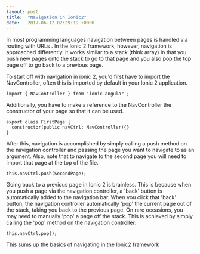 ```yaml
---
layout: post
title:  "Navigation in Ionic2"
date:   2017-06-12 02:29:19 +0000
---
```



In most programming languages navigation between pages is handled via routing with URLs . In the Ionic 2 framework, however, navigation is approached differently. It works similar to a stack (think array) in that you push new pages onto the stack to go to that page and you also pop the top page off to go back to a previous page.

To start off with navigation in ionic 2, you'd first have to import the NavController, often this is imported by default in your Ionic 2 application. 

` import { NavController } from 'ionic-angular'; `

Additionally, you have to make a reference to the NavController the constructor of your page so that it can be used.

```
export class FirstPage {
  constructor(public navCtrl: NavController){}
}
```

After this, navigation is accomplished by simply calling a push method on the navigation controller and passing the page you want to navigate to as an argument. Also, note that to navigate to the second page you will need to import that page at the top of the file. 

` this.navCtrl.push(SecondPage); `

 Going back to a previous page in Ionic 2 is brainless. This is because when you push a page via the navigation controller, a 'back' button is automatically added to the navigation bar. When you click that 'back' button, the navigation controller automatically 'pop' the current page out of the stack, taking you back to the previous page. On rare occasions, you may need to manually 'pop' a page off the stack. This is achieved by simply calling the 'pop' method on the navigation controller:
 
` this.navCtrl.pop(); `

This sums up the basics of navigating in the Ionic2 framework
